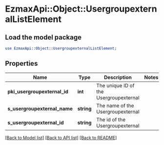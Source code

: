 # EzmaxApi::Object::UsergroupexternalListElement

## Load the model package
```perl
use EzmaxApi::Object::UsergroupexternalListElement;
```

## Properties
Name | Type | Description | Notes
------------ | ------------- | ------------- | -------------
**pki_usergroupexternal_id** | **int** | The unique ID of the Usergroupexternal | 
**s_usergroupexternal_name** | **string** | The name of the Usergroupexternal | 
**s_usergroupexternal_id** | **string** | The id of the Usergroupexternal | 

[[Back to Model list]](../README.md#documentation-for-models) [[Back to API list]](../README.md#documentation-for-api-endpoints) [[Back to README]](../README.md)



